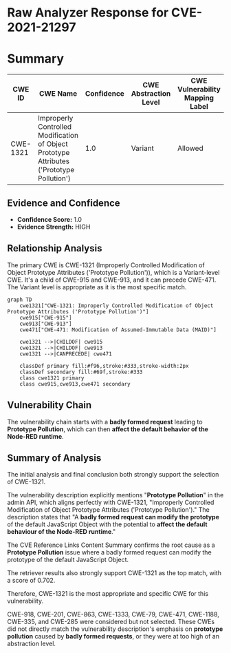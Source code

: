 # Raw Analyzer Response for CVE-2021-21297

# Summary
| CWE ID | CWE Name | Confidence | CWE Abstraction Level | CWE Vulnerability Mapping Label | CWE-Vulnerability Mapping Notes |
|---|---|---|---|---|---|
| CWE-1321 | Improperly Controlled Modification of Object Prototype Attributes ('Prototype Pollution') | 1.0 | Variant | Allowed | Primary CWE |

## Evidence and Confidence

*   **Confidence Score:** 1.0
*   **Evidence Strength:** HIGH

## Relationship Analysis
The primary CWE is CWE-1321 (Improperly Controlled Modification of Object Prototype Attributes ('Prototype Pollution')), which is a Variant-level CWE. It's a child of CWE-915 and CWE-913, and it can precede CWE-471. The Variant level is appropriate as it is the most specific match.

```mermaid
graph TD
    cwe1321["CWE-1321: Improperly Controlled Modification of Object Prototype Attributes ('Prototype Pollution')"]
    cwe915["CWE-915"]
    cwe913["CWE-913"]
    cwe471["CWE-471: Modification of Assumed-Immutable Data (MAID)"]
    
    cwe1321 -->|CHILDOF| cwe915
    cwe1321 -->|CHILDOF| cwe913
    cwe1321 -->|CANPRECEDE| cwe471
    
    classDef primary fill:#f96,stroke:#333,stroke-width:2px
    classDef secondary fill:#69f,stroke:#333
    class cwe1321 primary
    class cwe915,cwe913,cwe471 secondary
```

## Vulnerability Chain
The vulnerability chain starts with a **badly formed request** leading to **Prototype Pollution**, which can then **affect the default behavior of the Node-RED runtime**.

## Summary of Analysis
The initial analysis and final conclusion both strongly support the selection of CWE-1321.

The vulnerability description explicitly mentions "**Prototype Pollution**" in the admin API, which aligns perfectly with CWE-1321, "Improperly Controlled Modification of Object Prototype Attributes ('Prototype Pollution')." The description states that "A **badly formed request can modify the prototype** of the default JavaScript Object with the potential to **affect the default behaviour of the Node-RED runtime**."

The CVE Reference Links Content Summary confirms the root cause as a **Prototype Pollution** issue where a badly formed request can modify the prototype of the default JavaScript Object.

The retriever results also strongly support CWE-1321 as the top match, with a score of 0.702.

Therefore, CWE-1321 is the most appropriate and specific CWE for this vulnerability.

CWE-918, CWE-201, CWE-863, CWE-1333, CWE-79, CWE-471, CWE-1188, CWE-335, and CWE-285 were considered but not selected. These CWEs did not directly match the vulnerability description's emphasis on **prototype pollution** caused by **badly formed requests**, or they were at too high of an abstraction level.